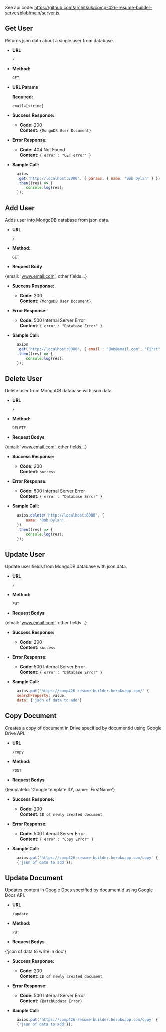 See api code: https://github.com/architkuk/comp-426-resume-builder-server/blob/main/server.js

**Get User**
----
  Returns json data about a single user from database.

* **URL**

  `/`

* **Method:**

  `GET`
  
*  **URL Params**

   **Required:**
 
   `email=[string]`

* **Success Response:**

  * **Code:** 200 <br />
    **Content:** `{MongoDB User Document}`
 
* **Error Response:**

  * **Code:** 404 Not Found <br />
    **Content:** `{ error : "GET error" }`

* **Sample Call:**

  ```javascript
    axios
	.get('http://localhost:8080', { params: { name: 'Bob Dylan' } })
	.then((res) => {
		console.log(res);
	});
  ```
  
**Add User**
----
  Adds user into MongoDB database from json data.

* **URL**

  `/`

* **Method:**

  `GET`
  
*  **Request Body**

{email: 'www.email.com', other fields...}

* **Success Response:**

  * **Code:** 200 <br />
    **Content:** `{MongoDB User Document}`
 
* **Error Response:**

  * **Code:** 500 Internal Server Error <br />
    **Content:** `{ error : "Database Error" }`

* **Sample Call:**

  ```javascript
    axios
	.get('http://localhost:8080', { email : "Bob@email.com", "First" : "Bob", "Last" : "Jones" })
	.then((res) => {
		console.log(res);
	});
  ```

**Delete User**
----
  Delete user from MongoDB database with json data.

* **URL**

  `/`

* **Method:**

  `DELETE`
  
*  **Request Bodys**

{email: 'www.email.com', other fields...}

* **Success Response:**

  * **Code:** 200 <br />
    **Content:** `success`
 
* **Error Response:**

  * **Code:** 500 Internal Server Error <br />
    **Content:** `{ error : "Database Error" }`

* **Sample Call:**

  ```javascript
    axios.delete('http://localhost:8080', {
		name: 'Bob Dylan',
	})
	.then((res) => {
		console.log(res);
	});
  ```
  
**Update User**
----
  Update user fields from MongoDB database with json data.

* **URL**

  `/`

* **Method:**

  `PUT`
  
*  **Request Bodys**

{email: 'www.email.com', other fields...}

* **Success Response:**

  * **Code:** 200 <br />
    **Content:** `success`
 
* **Error Response:**

  * **Code:** 500 Internal Server Error <br />
    **Content:** `{ error : "Database Error" }`

* **Sample Call:**

  ```javascript
    axios.put('https://comp426-resume-builder.herokuapp.com/' {
	searchProperty: value,
	data: {'json of data to add'}
  ```
  
**Copy Document**
----
  Creates a copy of document in Drive specified by documentId using Google Drive API.

* **URL**

  `/copy`

* **Method:**

  `POST`
  
*  **Request Bodys**

{templateId: 'Google template ID', name: 'FirstName'}

* **Success Response:**

  * **Code:** 200 <br />
    **Content:** `ID of newly created document`
 
* **Error Response:**

  * **Code:** 500 Internal Server Error <br />
    **Content:** `{ error : "Copy Error" }`

* **Sample Call:**

  ```javascript
    axios.put('https://comp426-resume-builder.herokuapp.com/copy' {
	{'json of data to add'});
  ```
  
**Update Document**
----
  Updates content in Google Docs specified by documentId using Google Docs API.

* **URL**

  `/update`

* **Method:**

  `PUT`
  
*  **Request Bodys**

{'json of data to write in doc'}

* **Success Response:**

  * **Code:** 200 <br />
    **Content:** `ID of newly created document`
 
* **Error Response:**

  * **Code:** 500 Internal Server Error <br />
    **Content:** `{BatchUpdate Error}`

* **Sample Call:**

  ```javascript
    axios.put('https://comp426-resume-builder.herokuapp.com/copy' {
	{'json of data to add'});
  ```
